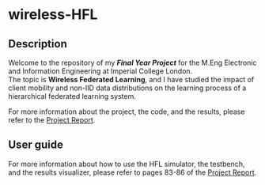 # wireless-HFL
## Description
Welcome to the repository of my *__Final Year Project__* for the M.Eng Electronic and Information Engineering at Imperial College London.<br>
The topic is __Wireless Federated Learning__, and I have studied the impact of client mobility and non-IID data distributions on the learning process of a hierarchical federated learning system.

For more information about the project, the code, and the results, please refer to the [Project Report](https://github.com/alexander3605/wireless-HFL/blob/master/Documentation/FYP_FinalReport_AlessandroSERENA_as6316.pdf).

## User guide
For more information about how to use the HFL simulator, the testbench, and the results visualizer, please refer to pages 83-86 of the [Project Report](https://github.com/alexander3605/wireless-HFL/blob/master/Documentation/FYP_FinalReport_AlessandroSERENA_as6316.pdf).
